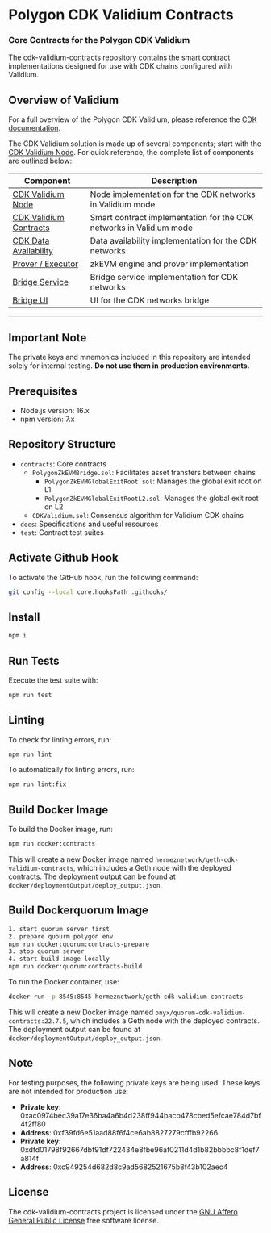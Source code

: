 # Polygon CDK Validium Contracts
### Core Contracts for the Polygon CDK Validium

The cdk-validium-contracts repository contains the smart contract implementations designed for use with CDK chains configured with Validium.

## Overview of Validium

For a full overview of the Polygon CDK Validium, please reference the [CDK documentation](https://wiki.polygon.technology/docs/cdk/).

The CDK Validium solution is made up of several components; start with the [CDK Validium Node](https://github.com/0xPolygon/cdk-validium-node). For quick reference, the complete list of components are outlined below:

| Component                                                                     | Description                                                          |
| ----------------------------------------------------------------------------- | -------------------------------------------------------------------- |
| [CDK Validium Node](https://github.com/0xPolygon/cdk-validium-node)           | Node implementation for the CDK networks in Validium mode            |
| [CDK Validium Contracts](https://github.com/0xPolygon/cdk-validium-contracts) | Smart contract implementation for the CDK networks in Validium mode |
| [CDK Data Availability](https://github.com/0xPolygon/cdk-data-availability)   | Data availability implementation for the CDK networks          |
| [Prover / Executor](https://github.com/0xPolygonHermez/zkevm-prover)          | zkEVM engine and prover implementation                               |
| [Bridge Service](https://github.com/0xPolygonHermez/zkevm-bridge-service)     | Bridge service implementation for CDK networks                       |
| [Bridge UI](https://github.com/0xPolygonHermez/zkevm-bridge-ui)               | UI for the CDK networks bridge                                       |

---

## Important Note

The private keys and mnemonics included in this repository are intended solely for internal testing. **Do not use them in production environments.**

## Prerequisites

- Node.js version: 16.x
- npm version: 7.x

## Repository Structure

- `contracts`: Core contracts
  - `PolygonZkEVMBridge.sol`: Facilitates asset transfers between chains
    - `PolygonZkEVMGlobalExitRoot.sol`: Manages the global exit root on L1
    - `PolygonZkEVMGlobalExitRootL2.sol`: Manages the global exit root on L2
  - `CDKValidium.sol`: Consensus algorithm for Validium CDK chains
- `docs`: Specifications and useful resources
- `test`: Contract test suites

## Activate Github Hook

To activate the GitHub hook, run the following command:

```bash
git config --local core.hooksPath .githooks/
```

## Install

```bash
npm i
```

## Run Tests

Execute the test suite with:

```bash
npm run test
```

## Linting

To check for linting errors, run:

```bash
npm run lint
```

To automatically fix linting errors, run:

```bash
npm run lint:fix
```

## Build Docker Image

To build the Docker image, run:

```bash
npm run docker:contracts

```

This will create a new Docker image named `hermeznetwork/geth-cdk-validium-contracts`, which includes a Geth node with the deployed contracts. The deployment output can be found at `docker/deploymentOutput/deploy_output.json`.


## Build Dockerquorum Image

```bash
1. start quorum server first
2. prepare quourm polygon env
npm run docker:quorum:contracts-prepare
3. stop quorum server
4. start build image locally
npm run docker:quorum:contracts-build

```

To run the Docker container, use:

```bash
docker run -p 8545:8545 hermeznetwork/geth-cdk-validium-contracts
```

This will create a new Docker image named `onyx/quorum-cdk-validium-contracts:22.7.5`, which includes a Geth node with the deployed contracts. The deployment output can be found at `docker/deploymentOutput/deploy_output.json`.

## Note

For testing purposes, the following private keys are being used. These keys are not intended for production use:

- **Private key**: 0xac0974bec39a17e36ba4a6b4d238ff944bacb478cbed5efcae784d7bf4f2ff80
- **Address**: 0xf39fd6e51aad88f6f4ce6ab8827279cfffb92266
- **Private key**: 0xdfd01798f92667dbf91df722434e8fbe96af0211d4d1b82bbbbc8f1def7a814f
- **Address**: 0xc949254d682d8c9ad5682521675b8f43b102aec4

## License

The cdk-validium-contracts project is licensed under the [GNU Affero General Public License](LICENSE) free software license.
